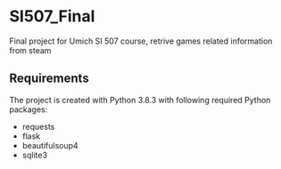 # SI507_Final
Final project for Umich SI 507 course, retrive games related information from steam 


## Requirements
The project is created with Python 3.8.3 with following required Python packages:
* requests
* flask
* beautifulsoup4
* sqlite3

